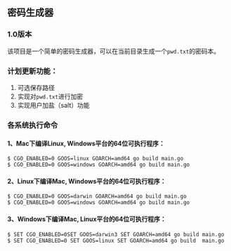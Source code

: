 ## 密码生成器
### 1.0版本
该项目是一个简单的密码生成器，可以在当前目录生成一个`pwd.txt`的密码本。
### 计划更新功能：
1. 可选保存路径
2. 实现对`pwd.txt`进行加密
3. 实现用户加盐（salt）功能

### 各系统执行命令
#### 1、Mac下编译Linux, Windows平台的64位可执行程序：
```
$ CGO_ENABLED=0 GOOS=linux GOARCH=amd64 go build main.go
$ CGO_ENABLED=0 GOOS=windows GOARCH=amd64 go build main.go
```

#### 2、Linux下编译Mac, Windows平台的64位可执行程序：
```
$ CGO_ENABLED=0 GOOS=darwin GOARCH=amd64 go build main.go
$ CGO_ENABLED=0 GOOS=windows GOARCH=amd64 go build main.go
```

#### 3、Windows下编译Mac, Linux平台的64位可执行程序：
```
$ SET CGO_ENABLED=0SET GOOS=darwin3 SET GOARCH=amd64 go build main.go
$ SET CGO_ENABLED=0 SET GOOS=linux SET GOARCH=amd64 go build  main.go
```

